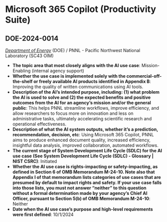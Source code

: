 # Microsoft 365 Copilot (Productivity Suite)
## DOE-2024-0014
_[Department of Energy](<../3_agency/Department of Energy.md>)_ (DOE) / PNNL - Pacific Northwest National Laboratory (SC43 OIM)


+ **The topic area that most closely aligns with the AI use case**: Mission-Enabling (internal agency support)
+ **Whether the use case is implemented solely with the commercial-off-the-shelf or freely available AI products identified in Appendix B**: Improving the quality of written communications using AI tools.
+ **Description of the AI’s intended purpose, including: (1) what problem the AI is used to solve and (2) the expected benefits and positive outcomes from the AI for an agency’s mission and/or the general public**: This helps PNNL streamline workflows, improve efficiency, and allow researchers to focus more on innovation and less on administrative tasks, ultimately accelerating scientific research and operational effectiveness.
+ **Description of what the AI system outputs, whether it’s a prediction, recommendation, decision, etc**: Using Microsoft 365 Copilot, PNNL aims to produce enhanced document quality, increased efficiency, insightful data analysis, improved collaboration, automated workflows.
+ **The current stage of System Development Life Cycle (SDLC) for the AI use case (See System Development Life Cycle (SDLC) - Glossary | NIST CSRC)**: Initiated
+ **Whether the AI use case is rights-impacting or safety-impacting, as defined in Section 6 of OMB Memorandum M-24-10. Note also that Appendix I of that memorandum lists categories of use cases that are presumed by default to impact rights and safety. If your use case falls into those lists, you must not answer “neither” to this question without a formal determination made by your agency’s Chief AI Officer, pursuant to Section 5(b) of OMB Memorandum M-24-10**: Neither
+ **Date when the AI use case’s purpose and high-level requirements were first defined**: 10/1/2024